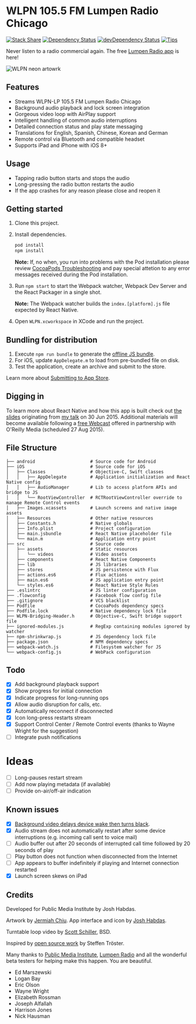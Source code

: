 # WLPN 105.5 FM Lumpen Radio Chicago

[![Stack Share](http://img.shields.io/badge/tech-stack-0690fa.svg?style=flat)](http://stackshare.io/jhabdas/lumpen-radio)
[![Dependency Status](https://david-dm.org/jhabdas/lumpen-radio.svg)](https://david-dm.org/jhabdas/lumpen-radio)
[![devDependency Status](https://david-dm.org/jhabdas/lumpen-radio/dev-status.svg)](https://david-dm.org/jhabdas/lumpen-radio#info=devDependencies)
[![Tips](http://img.shields.io/gratipay/jhabdas.svg)](https://gratipay.com/jhabdas)

Never listen to a radio commercial again. The free [Lumpen Radio app](http://appsto.re/us/NdeV7.i) is here!

![WLPN neon artowrk](https://github.com/jhabdas/lumpen-radio/blob/master/photo-original.jpg)

## Features

- Streams WLPN-LP 105.5 FM Lumpen Radio Chicago
- Background audio playback and lock screen integration
- Gorgeous video loop with AirPlay support
- Intelligent handling of common audio interruptions
- Detailed connection status and play state messaging
- Translations for English, Spanish, Chinese, Korean and German
- Remote control via Bluetooth and compatible headset
- Supports iPad and iPhone with iOS 8+

## Usage

- Tapping radio button starts and stops the audio
- Long-pressing the radio button restarts the audio
- If the app crashes for any reason please close and reopen it

## Getting started

1. Clone this project.
2. Install dependencies.

    ```sh
    pod install
    npm install
    ```

    **Note:** If, no when, you run into problems with the Pod installation please review [CocoaPods Troubleshooting](https://guides.cocoapods.org/using/troubleshooting.html) and pay special attetion to any error messages received during the Pod installation.

3. Run `npm start` to start the Webpack watcher, Webpack Dev Server and the React Packager in a single shot.

   **Note:** The Webpack watcher builds the `index.[platform].js` file expected by React Native.

4. Open `WLPN.xcworkspace` in XCode and run the project.

## Bundling for distribution

1. Execute `npm run bundle` to generate the [offline JS bundle](https://facebook.github.io/react-native/docs/running-on-device-ios.html#using-offline-bundle).
2. For iOS, update `AppDelegate.m` to load from pre-bundled file on disk.
3. Test the application, create an archive and submit to the store.

Learn more about [Submitting to App Store](http://habd.as/reflecting-on-react-native-development/#submitting-to-app-store).

## Digging in

To learn more about React Native and how this app is built check out [the slides](http://slides.com/jhabdas/streaming-audio-react-native/) originating from [my talk](http://www.meetup.com/React-Chicago/events/222510246/) on <time datetime="2015-06-30 18:00">30 Jun 2015</time>. Additional materials will become available following a [free Webcast](http://www.oreilly.com/pub/e/3483) offered in partnership with O'Reilly Media (scheduled <time datetime="2015-08-27 18:00">27 Aug 2015</time>).

## File Structure

    ├── android                     # Source code for Android
    ├── iOS                         # Source code for iOS
    │   ├── Classes                 # Objective-C, Swift classes
    │   │   ├── AppDelegate         # Application initialization and React Native config
    │   │   ├── AudioManager        # Lib to access platform APIs and bridge to JS
    │   │   └── RootViewController  # RCTRootViewController override to manage Remote Control events
    │   ├── Images.xcassets         # Launch screens and native image assets
    │   ├── Resources               # Other native resources
    │   ├── Constants.h             # Native globals
    │   ├── Info.plist              # Project configuration
    │   ├── main.jsbundle           # React Native placeholder file
    │   └── main.m                  # Application entry point
    ├── src                         # Source code
    │   ├── assets                  # Static resources
    │   │   └── videos              # Video assets
    │   ├── components              # React Native Components
    │   ├── lib                     # JS libraries
    │   ├── stores                  # JS persistence with Flux
    │   ├── actions.es6             # Flux actions
    │   ├── main.es6                # JS application entry point
    │   └── styles.es6              # React Native Style Rules
    ├── .eslintrc                   # JS linter configuration
    ├── .flowconfig                 # Facebook flow config file
    ├── .gitignore                  # VCS blacklist
    ├── Podfile                     # CocoaPods dependency specs
    ├── Podfile.lock                # Native dependency lock file
    ├── WLPN-Bridging-Header.h      # Objective-C, Swift bridge support file
    ├── ignored-modules.js          # RegExp containing modules ignored by watcher
    ├── npm-shrinkwrap.js           # JS dependency lock file
    ├── package.json                # NPM dependency specs
    ├── webpack-watch.js            # Filesystem watcher for JS
    └── webpack-config.js           # WebPack configuration

## Todo

- [x] Add background playback support
- [x] Show progress for initial connection
- [x] Indicate progress for long-running ops
- [x] Allow audio disruption for calls, etc.
- [x] Automatically reconnect if disconnected
- [x] Icon long-press restarts stream
- [x] Support Control Center / Remote Control events (thanks to Wayne Wright for the suggestion)
- [ ] Integrate push notifications

# Ideas

- [ ] Long-pauses restart stream
- [ ] Add now playing metadata (if available)
- [ ] Provide on-air/off-air indication

## Known issues

- [x] [Background video delays device wake then turns black](https://github.com/brentvatne/react-native-video/issues/44).
- [x] Audio stream does not automatically restart after some device interruptions (e.g. incoming call sent to voice mail)
- [ ] Audio buffer out after 20 seconds of interrupted call time followed by 20 seconds of play
- [ ] Play button does not function when disconnected from the Internet
- [ ] App appears to buffer indefinitely if playing and Internet connection restarted
- [x] Launch screen skews on iPad

## Credits

Developed for Public Media Institute by Josh Habdas.

Artwork by [Jermiah Chiu](http://weareplural.com/).
App interface and icon by [Josh Habdas](http://habd.as).

Turntable loop video by [Scott Schiller](http://www.scottschiller.com/), BSD.

Inspired by [open source work](https://github.com/stetro/domradio-ios/) by Steffen Tröster.

Many thanks to [Public Media Institute](http://www.publicmediainstitute.com/), [Lumpen Radio](http://www.lumpenradio.com) and all the wonderful beta testers for helping make this happen. You are beautiful.

- Ed Marszewski
- Logan Bay
- Eric Olson
- Wayne Wright
- Elizabeth Rossman
- Joseph Alfallah
- Harrison Jones
- Nick Hausman
